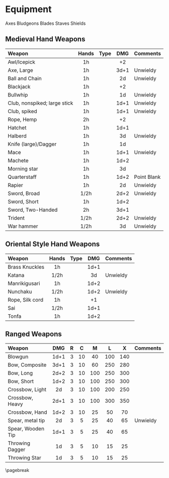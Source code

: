 # Equipment

Axes
Bludgeons
Blades
Staves
Shields

## Medieval Hand Weapons

| Weapon                  | Hands | Type  | DMG    | Comments            |
|:------------------------|:-----:|:-----:|:------:|:--------------------|
| Awl/Icepick             |   1h  |       |   +2   |                     |
| Axe, Large              |   1h  |       |  3d+1  | Unwieldy            |
| Ball and Chain          |   1h  |       |   2d   | Unwieldy            |
| Blackjack               |   1h  |       |   +2   |                     |
| Bullwhip                |   1h  |       |   1d   | Unwieldy            |
| Club, nonspiked; large stick|   1h  |       |  1d+1  | Unwieldy                    |
| Club, spiked            |   1h  |       |  1d+1  | Unwieldy            |
| Rope, Hemp              |   2h  |       |   +2   |                     |
| Hatchet                 |   1h  |       |  1d+1  |                     |
| Halberd                 |   1h  |       |   3d   | Unwieldy            |
| Knife (large)/Dagger    |   1h  |       |   1d   |                     |
| Mace                    |   1h  |       |  1d+1  | Unwieldy            |
| Machete                 |   1h  |       |  1d+2  |                     |
| Morning star            |   1h  |       |   3d   |                     |
| Quarterstaff            |   1h  |       |  1d+2  | Point Blank         |
| Rapier                  |   1h  |       |   2d   | Unwieldy            |
| Sword, Broad            | 1/2h  |       |  2d+2  | Unwieldy            |
| Sword, Short            |   1h  |       |  1d+2  |                     |
| Sword, Two-Handed       |   2h  |       |  3d+1  |                     |
| Trident                 | 1/2h  |       |  2d+2  | Unwieldy            |
| War hammer              | 1/2h  |       |   3d   | Unwieldy            |

## Oriental Style Hand Weapons

| Weapon                  | Hands | Type  | DMG    | Comments            |
|:------------------------|:-----:|:-----:|:------:|:--------------------|
| Brass Knuckles          |   1h  |       |  1d+1  |                     |
| Katana                  |  1/2h |       |   3d   | Unwieldy            |
| Manrikigusari           |   1h  |       |  1d+2  |                     |
| Nunchaku                |  1/2h |       |  1d+2  | Unwieldy            |
| Rope, Silk cord         |   1h  |       |   +1   |                     |
| Sai                     |  1/2h |       |  1d+1  |                     |
| Tonfa                   |   1h  |       |  1d+2  |                     |

## Ranged Weapons

| Weapon                  | DMG    |  R  |  C  |  M  |  L  |  X  | Comments            |
|:------------------------|:------:|:---:|:---:|:---:|:---:|:---:|:--------------------|
| Blowgun                 |  1d+1  |  3  |  10 |  40 | 100 | 140 |                     |
| Bow, Composite          |  3d+1  |  3  |  10 |  60 | 250 | 280 |                     |
| Bow, Long               |  2d+2  |  3  |  10 | 100 | 250 | 300 |                     |
| Bow, Short              |  1d+2  |  3  |  10 | 100 | 250 | 300 |                     |
| Crossbow, Light         |   2d   |  3  |  10 | 100 | 200 | 250 |                     |
| Crossbow, Heavy         |  2d+1  |  3  |  10 | 100 | 300 | 350 |                     |
| Crossbow, Hand          |  1d+2  |  3  |  10 |  25 |  50 |  70 |                     |
| Spear, metal tip        |   2d   |  3  |  5  |  25 |  40 |  65 | Unwieldy            |
| Spear, Wooden Tip       |  1d+1  |  3  |  5  |  25 |  40 |  65 |                     |
| Throwing Dagger         |   1d   |  3  |  5  |  10 |  15 |  25 |                     |
| Throwing Star           |   1d   |  3  |  5  |  10 |  15 |  25 |                     |

\pagebreak
